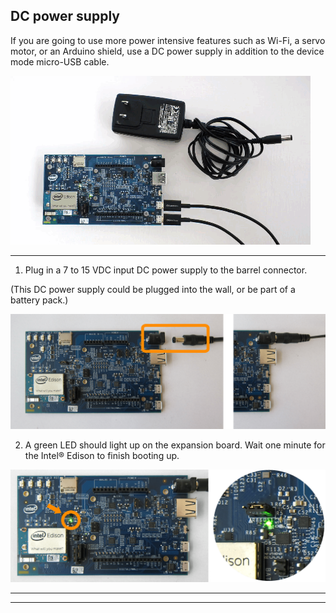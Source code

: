 ## DC power supply

If you are going to use more power intensive features such as Wi-Fi, a servo motor, or an Arduino shield, use a DC power supply in addition to the device mode micro-USB cable.

![Animated gif: using power barrel connector](images/power_barrel-animated.gif)

---

1. Plug in a 7 to 15 VDC input DC power supply to the barrel connector.
  
  (This DC power supply could be plugged into the wall, or be part of a battery pack.)

  ![DC power supply being plugged into power barrel connector](images/ac_power_barrel-before_after.png)

2. A green LED should light up on the expansion board. Wait one minute for the Intel® Edison to finish booting up.

  ![Green LED lit up on expansion board](images/ac_power_barrel-led_on-zoom_in.png)

---



---